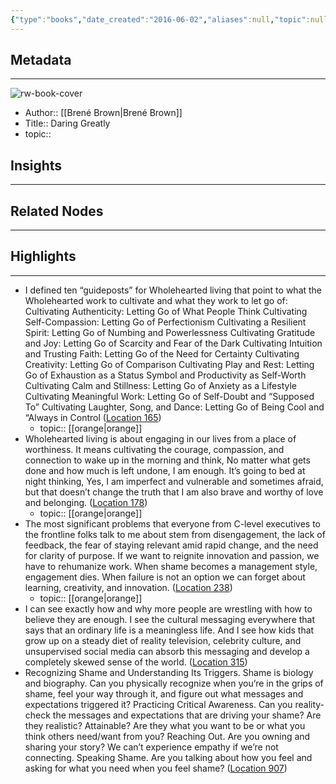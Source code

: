 ```yaml
---
{"type":"books","date_created":"2016-06-02","aliases":null,"topic":null,"url":null,"layout":null,"banner":null,"dg-publish":true,"tags":null,"permalink":"/300-biblio/100-books/daring-greatly/","dgPassFrontmatter":true,"created":"2023-10-20T12:44:15.000-05:00","updated":"2023-10-20T12:44:15.000-05:00"}
---
```


## Metadata
---
![rw-book-cover](https://images-na.ssl-images-amazon.com/images/I/51z0yrcMLdL._SL200_.jpg)
- Author:: [[Brené Brown\|Brené Brown]]
- Title:: Daring Greatly
- topic::  



## Insights
---
## Related Nodes
---

## Highlights 
---
- I defined ten “guideposts” for Wholehearted living that point to what the Wholehearted work to cultivate and what they work to let go of: Cultivating Authenticity: Letting Go of What People Think Cultivating Self-Compassion: Letting Go of Perfectionism Cultivating a Resilient Spirit: Letting Go of Numbing and Powerlessness Cultivating Gratitude and Joy: Letting Go of Scarcity and Fear of the Dark Cultivating Intuition and Trusting Faith: Letting Go of the Need for Certainty Cultivating Creativity: Letting Go of Comparison Cultivating Play and Rest: Letting Go of Exhaustion as a Status Symbol and Productivity as Self-Worth Cultivating Calm and Stillness: Letting Go of Anxiety as a Lifestyle Cultivating Meaningful Work: Letting Go of Self-Doubt and “Supposed To” Cultivating Laughter, Song, and Dance: Letting Go of Being Cool and “Always in Control ([Location 165](https://readwise.io/to_kindle?action=open&asin=B007P7HRS4&location=165))
    - topic:: [[orange\|orange]] 
- Wholehearted living is about engaging in our lives from a place of worthiness. It means cultivating the courage, compassion, and connection to wake up in the morning and think, No matter what gets done and how much is left undone, I am enough. It’s going to bed at night thinking, Yes, I am imperfect and vulnerable and sometimes afraid, but that doesn’t change the truth that I am also brave and worthy of love and belonging. ([Location 178](https://readwise.io/to_kindle?action=open&asin=B007P7HRS4&location=178))
    - topic:: [[orange\|orange]] 
- The most significant problems that everyone from C-level executives to the frontline folks talk to me about stem from disengagement, the lack of feedback, the fear of staying relevant amid rapid change, and the need for clarity of purpose. If we want to reignite innovation and passion, we have to rehumanize work. When shame becomes a management style, engagement dies. When failure is not an option we can forget about learning, creativity, and innovation. ([Location 238](https://readwise.io/to_kindle?action=open&asin=B007P7HRS4&location=238))
    - topic:: [[orange\|orange]] 
- I can see exactly how and why more people are wrestling with how to believe they are enough. I see the cultural messaging everywhere that says that an ordinary life is a meaningless life. And I see how kids that grow up on a steady diet of reality television, celebrity culture, and unsupervised social media can absorb this messaging and develop a completely skewed sense of the world. ([Location 315](https://readwise.io/to_kindle?action=open&asin=B007P7HRS4&location=315))
- Recognizing Shame and Understanding Its Triggers. Shame is biology and biography. Can you physically recognize when you’re in the grips of shame, feel your way through it, and figure out what messages and expectations triggered it? Practicing Critical Awareness. Can you reality-check the messages and expectations that are driving your shame? Are they realistic? Attainable? Are they what you want to be or what you think others need/want from you? Reaching Out. Are you owning and sharing your story? We can’t experience empathy if we’re not connecting. Speaking Shame. Are you talking about how you feel and asking for what you need when you feel shame? ([Location 907](https://readwise.io/to_kindle?action=open&asin=B007P7HRS4&location=907))
